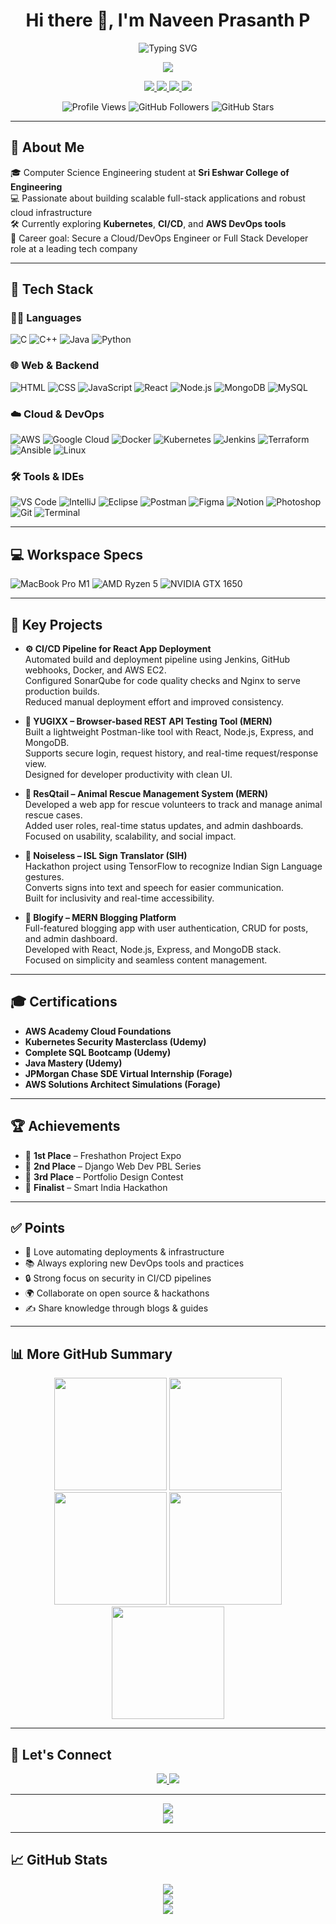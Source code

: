 <h1 align="center">Hi there 👋, I'm Naveen Prasanth P</h1>

<p align="center">
  <img src="https://readme-typing-svg.herokuapp.com?font=Fira+Code&size=24&pause=1000&center=true&vCenter=true&width=650&lines=Cloud+Engineer+%7C+DevOps+Enthusiast+%7C+Full+Stack+Developer" alt="Typing SVG" />
</p>

<p align="center">
  <a href="https://drive.google.com/file/d/1dpWkOVbweVB4gGqBnlqCzWu4Ss8I4nnf/view?usp=drive_link" target="_blank">
    <img src="https://img.shields.io/badge/Resume-View-blue?style=for-the-badge&logo=adobe-acrobat-reader&logoColor=white"/>
  </a>
</p>



<p align="center">
  <a href="https://www.linkedin.com/in/naveen-prasanth-p-373aaa2a0" target="_blank">
    <img src="https://img.shields.io/badge/LinkedIn-0A66C2?style=for-the-badge&logo=linkedin&logoColor=white"/>
  </a>
  <a href="https://github.com/naveenprasanth0508" target="_blank">
    <img src="https://img.shields.io/badge/GitHub-181717?style=for-the-badge&logo=github&logoColor=white"/>
  </a>
  <a href="mailto:prasanthnaveen100@gmail.com">
    <img src="https://img.shields.io/badge/Email-D14836?style=for-the-badge&logo=gmail&logoColor=white"/>
  </a>
  <a href="https://topmate.io/yugen_naveen" target="_blank">
    <img src="https://img.shields.io/badge/Topmate-Connect-0a8f08?style=for-the-badge&logo=linktree&logoColor=white"/>
  </a>
</p>

<p align="center">
  <img src="https://komarev.com/ghpvc/?username=naveenprasanth0508&style=flat-square&color=blue" alt="Profile Views"/>
  <img src="https://img.shields.io/github/followers/naveenprasanth0508?style=social" alt="GitHub Followers"/>
  <img src="https://img.shields.io/github/stars/naveenprasanth0508?style=social" alt="GitHub Stars"/>
</p>

---

## 🚀 About Me

🎓 Computer Science Engineering student at **Sri Eshwar College of Engineering**  
💻 Passionate about building scalable full-stack applications and robust cloud infrastructure  
🛠 Currently exploring **Kubernetes**, **CI/CD**, and **AWS DevOps tools**  
🎯 Career goal: Secure a Cloud/DevOps Engineer or Full Stack Developer role at a leading tech company

---

## 🧰 Tech Stack

### 👨‍💻 Languages
![C](https://img.icons8.com/color/48/c-programming.png)
![C++](https://img.icons8.com/color/48/c-plus-plus-logo.png)
![Java](https://img.icons8.com/color/48/java-coffee-cup-logo.png)
![Python](https://img.icons8.com/color/48/python.png)

### 🌐 Web & Backend
![HTML](https://img.icons8.com/color/48/html-5.png)
![CSS](https://img.icons8.com/color/48/css3.png)
![JavaScript](https://img.icons8.com/color/48/javascript.png)
![React](https://img.icons8.com/color/48/react-native.png)
![Node.js](https://img.icons8.com/color/48/nodejs.png)
![MongoDB](https://img.icons8.com/color/48/mongodb.png)
![MySQL](https://img.icons8.com/color/48/mysql-logo.png)

### ☁️ Cloud & DevOps
![AWS](https://img.icons8.com/color/48/amazon-web-services.png)
![Google Cloud](https://img.icons8.com/color/48/google-cloud.png)
![Docker](https://img.icons8.com/color/48/docker.png)
![Kubernetes](https://img.icons8.com/color/48/kubernetes.png)
![Jenkins](https://img.icons8.com/color/48/jenkins.png)
![Terraform](https://img.icons8.com/color/48/terraform.png)
![Ansible](https://img.icons8.com/color/48/ansible.png)
![Linux](https://img.icons8.com/color/48/linux.png)

### 🛠️ Tools & IDEs
![VS Code](https://img.icons8.com/fluency/48/visual-studio-code-2019.png)
![IntelliJ](https://img.icons8.com/color/48/intellij-idea.png)
![Eclipse](https://img.icons8.com/color/48/eclipse.png)
![Postman](https://img.icons8.com/external-tal-revivo-color-tal-revivo/48/external-postman-is-the-only-complete-api-development-environment-logo-color-tal-revivo.png)
![Figma](https://img.icons8.com/color/48/figma--v1.png)
![Notion](https://img.icons8.com/color/48/notion.png)
![Photoshop](https://img.icons8.com/doodle/48/adobe-photoshop.png)
<img src="https://img.icons8.com/color/48/git.png" title="Git" />
<img src="https://img.icons8.com/fluency/48/console.png" title="Terminal" />

---

## 💻 Workspace Specs

![MacBook Pro M1](https://img.shields.io/badge/MacBook-Pro_M1-ED1C24?style=for-the-badge&logo=apple&logoColor=white)
![AMD Ryzen 5](https://img.shields.io/badge/AMD-Ryzen_5_4600H-ED1C24?style=for-the-badge&logo=amd&logoColor=white)
![NVIDIA GTX 1650](https://img.shields.io/badge/NVIDIA-GTX1650-76B900?style=for-the-badge&logo=nvidia&logoColor=white)

---

## 💼 Key Projects

- **⚙️ CI/CD Pipeline for React App Deployment**  
  Automated build and deployment pipeline using Jenkins, GitHub webhooks, Docker, and AWS EC2.  
  Configured SonarQube for code quality checks and Nginx to serve production builds.  
  Reduced manual deployment effort and improved consistency.

- **🧪 YUGIXX – Browser-based REST API Testing Tool (MERN)**  
  Built a lightweight Postman-like tool with React, Node.js, Express, and MongoDB.  
  Supports secure login, request history, and real-time request/response view.  
  Designed for developer productivity with clean UI.

- **🐾 ResQtail – Animal Rescue Management System (MERN)**  
  Developed a web app for rescue volunteers to track and manage animal rescue cases.  
  Added user roles, real-time status updates, and admin dashboards.  
  Focused on usability, scalability, and social impact.

- **🤟 Noiseless – ISL Sign Translator (SIH)**  
  Hackathon project using TensorFlow to recognize Indian Sign Language gestures.  
  Converts signs into text and speech for easier communication.  
  Built for inclusivity and real-time accessibility.

- **📝 Blogify – MERN Blogging Platform**  
  Full-featured blogging app with user authentication, CRUD for posts, and admin dashboard.  
  Developed with React, Node.js, Express, and MongoDB stack.  
  Focused on simplicity and seamless content management.

---

## 🎓 Certifications

- **AWS Academy Cloud Foundations**
- **Kubernetes Security Masterclass (Udemy)**
- **Complete SQL Bootcamp (Udemy)**
- **Java Mastery (Udemy)**
- **JPMorgan Chase SDE Virtual Internship (Forage)**
- **AWS Solutions Architect Simulations (Forage)**

---

## 🏆 Achievements

- 🥇 **1st Place** – Freshathon Project Expo
- 🥈 **2nd Place** – Django Web Dev PBL Series
- 🥉 **3rd Place** – Portfolio Design Contest
- 🚀 **Finalist** – Smart India Hackathon

---

## ✅ Points

- 🌱 Love automating deployments & infrastructure
- 📚 Always exploring new DevOps tools and practices
- 🔒 Strong focus on security in CI/CD pipelines
- 🌍 Collaborate on open source & hackathons
- ✍️ Share knowledge through blogs & guides

---

## 📊 More GitHub Summary

<div align="center">
  <img src="http://github-profile-summary-cards.vercel.app/api/cards/profile-details?username=naveenprasanth0508&theme=github_dark" height="180em" />
  <img src="http://github-profile-summary-cards.vercel.app/api/cards/repos-per-language?username=naveenprasanth0508&theme=github_dark" height="180em" />
  <img src="http://github-profile-summary-cards.vercel.app/api/cards/most-commit-language?username=naveenprasanth0508&theme=github_dark" height="180em" />
  <img src="http://github-profile-summary-cards.vercel.app/api/cards/stats?username=naveenprasanth0508&theme=github_dark" height="180em" />
  <img src="http://github-profile-summary-cards.vercel.app/api/cards/productive-time?username=naveenprasanth0508&theme=github_dark&utcOffset=8" height="180em" />
</div>

---

## 🤝 Let's Connect

<p align="center">
  <a href="https://github.com/naveenprasanth0508?tab=followers">
    <img src="https://img.shields.io/github/followers/naveenprasanth0508?label=Follow%20Me&style=for-the-badge&logo=github"/>
  </a>
  <a href="https://github.com/naveenprasanth0508?tab=repositories">
    <img src="https://img.shields.io/badge/Check%20My%20Repos-181717?style=for-the-badge&logo=github"/>
  </a>
</p>

---

<p align="center">
  <img src="https://readme-typing-svg.herokuapp.com?font=Fira+Code&size=18&pause=1200&color=FFA500&center=true&vCenter=true&width=800&lines=Attitude+doesn’t+define+everything" />
  <br />
  <img src="https://readme-typing-svg.herokuapp.com?font=Fira+Code&size=18&pause=1200&color=00FFAA&center=true&vCenter=true&width=800&lines=but+determination+does." />
</p>

---

## 📈 GitHub Stats

<p align="center">
  <img src="https://github-readme-stats.vercel.app/api?username=naveenprasanth0508&show_icons=true&theme=tokyonight&hide=issues" />
  <br />
  <img src="https://github-readme-streak-stats.herokuapp.com/?user=naveenprasanth0508&theme=tokyonight&hide_border=true" />
  <br />
  <img src="https://github-readme-activity-graph.vercel.app/graph?username=naveenprasanth0508&theme=react-dark&area=true&hide_border=true"/>
</p>
